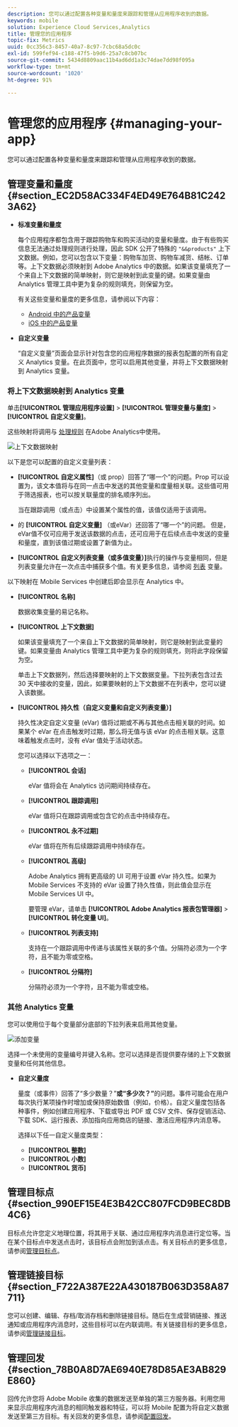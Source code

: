 ```yaml
---
description: 您可以通过配置各种变量和量度来跟踪和管理从应用程序收到的数据。
keywords: mobile
solution: Experience Cloud Services,Analytics
title: 管理您的应用程序
topic-fix: Metrics
uuid: 0cc356c3-8457-40a7-8c97-7cbc68a5dc0c
exl-id: 599fef94-c188-47f5-b9d6-25a7c8cb07bc
source-git-commit: 5434d8809aac11b4ad6dd1a3c74dae7dd98f095a
workflow-type: tm+mt
source-wordcount: '1020'
ht-degree: 91%

---
```


# 管理您的应用程序 {#managing-your-app}

您可以通过配置各种变量和量度来跟踪和管理从应用程序收到的数据。

## 管理变量和量度 {#section_EC2D58AC334F4ED49E764B81C2423A62}

* **标准变量和量度**

   每个应用程序都包含用于跟踪购物车和购买活动的变量和量度。由于有些购买信息无法通过处理规则进行处理，因此 SDK 公开了特殊的 `"&&products"` 上下文数据。例如，您可以包含以下变量：购物车加货、购物车减货、结帐、订单等。上下文数据必须映射到 Adobe Analytics 中的数据。如果该变量填充了一个来自上下文数据的简单映射，则它是映射到此变量的键。如果变量由 Analytics 管理工具中更为复杂的规则填充，则保留为空。

   有关这些变量和量度的更多信息，请参阅以下内容：

   * [Android 中的产品变量](/help/android/analytics-main/products/products.md)
   * [iOS 中的产品变量](/help/ios/analytics-main/products/products.md)

* **自定义变量**

   “自定义变量”页面会显示针对包含您的应用程序数据的报表包配置的所有自定义 Analytics 变量。在此页面中，您可以启用其他变量，并将上下文数据映射到 Analytics 变量。

### 将上下文数据映射到 Analytics 变量

单击&#x200B;**[!UICONTROL 管理应用程序设置]** > **[!UICONTROL 管理变量与量度]** > **[!UICONTROL 自定义变量]**。

这些映射将调用与 [处理规则](https://experienceleague.adobe.com/docs/analytics/admin/admin-tools/processing-rules/processing-rules.html) 在Adobe Analytics中使用。

![上下文数据映射](assets/custom_data_content.png)

以下是您可以配置的自定义变量列表：

* **[!UICONTROL 自定义属性]**（或 prop）回答了“哪一个”的问题。Prop 可以设置为，该文本值将与在同一点击中发送的其他变量和度量相关联。这些值可用于筛选报表，也可以按关联量度的排名顺序列出。

   当在跟踪调用（或点击）中设置某个属性的值，该值仅适用于该调用。

* 的 **[!UICONTROL 自定义变量]** （或eVar）还回答了“哪一个”的问题。 但是，eVar值不仅可应用于发送该数据的点击，还可应用于在后续点击中发送的变量和量度，直到该值过期或设置了新值为止。
* **[!UICONTROL 自定义列表变量（或多值变量）]**&#x200B;执行的操作与变量相同，但是列表变量允许在一次点击中捕获多个值。有关更多信息，请参阅 [列表](https://experienceleague.adobe.com/docs/analytics/implementation/vars/page-vars/list.html?lang=en) 变量。

以下映射在 Mobile Services 中创建后即会显示在 Analytics 中。

* **[!UICONTROL 名称]**

   数据收集变量的易记名称。

* **[!UICONTROL 上下文数据]**

   如果该变量填充了一个来自上下文数据的简单映射，则它是映射到此变量的键。如果变量由 Analytics 管理工具中更为复杂的规则填充，则将此字段保留为空。

   单击上下文数据列，然后选择要映射的上下文数据变量。下拉列表包含过去 30 天中接收的变量，因此，如果要映射的上下文数据不在列表中，您可以键入该数据。

* **[!UICONTROL 持久性（自定义变量和自定义列表变量）]**

   持久性决定自定义变量 (eVar) 值将过期或不再与其他点击相关联的时间。如果某个 eVar 在点击触发时过期，那么将无值与该 eVar 的点击相关联。这意味着触发点击时，没有 eVar 值处于活动状态。

   您可以选择以下选项之一：

   * **[!UICONTROL 会话]**

      eVar 值将会在 Analytics 访问期间持续存在。

   * **[!UICONTROL 跟踪调用]**

      eVar 值将只在跟踪调用或包含它的点击中持续存在。

   * **[!UICONTROL 永不过期]**

      eVar 值将在所有后续跟踪调用中持续存在。
   * **[!UICONTROL 高级]**

      Adobe Analytics 拥有更高级的 UI 可用于设置 eVar 持久性。如果为 Mobile Services 不支持的 eVar 设置了持久性值，则此值会显示在 Mobile Services UI 中。

      要管理 eVar，请单击 **[!UICONTROL Adobe Analytics 报表包管理器]** > **[!UICONTROL 转化变量 UI]**。

   * **[!UICONTROL 列表支持]**

      支持在一个跟踪调用中传递与该属性关联的多个值。分隔符必须为一个字符，且不能为零或空格。

   * **[!UICONTROL 分隔符]**

      分隔符必须为一个字符，且不能为零或空格。

### 其他 Analytics 变量

您可以使用位于每个变量部分底部的下拉列表来启用其他变量。

![添加变量](assets/add_variable.png)

选择一个未使用的变量编号并键入名称。您可以选择是否提供要存储的上下文数据变量和任何其他信息。

* **自定义量度**

   量度（或事件）回答了“多少数量？”**&#x200B;或“多少次？”**&#x200B;的问题。事件可能会在用户每次执行某项操作时增加或保持原始数值（例如，价格）。自定义量度包括各种事件，例如创建应用程序、下载或导出 PDF 或 CSV 文件、保存促销活动、下载 SDK、运行报表、添加指向应用商店的链接、激活应用程序内消息等。

   选择以下任一自定义量度类型：

   * **[!UICONTROL 整数]**
   * **[!UICONTROL 小数]**
   * **[!UICONTROL 货币]**

## 管理目标点 {#section_990EF15E4E3B42CC807FCD9BEC8DB4C6}

目标点允许您定义地理位置，将其用于关联、通过应用程序内消息进行定位等。当在某个目标点中发送点击时，该目标点会附加到该点击。有关目标点的更多信息，请参阅[管理目标点](/help/using/location/t-manage-points.md)。

## 管理链接目标 {#section_F722A387E22A430187B063D358A87711}

您可以创建、编辑、存档/取消存档和删除链接目标。随后在生成营销链接、推送通知或应用程序内消息时，这些目标可以在内联调用。有关链接目标的更多信息，请参阅[管理链接目标](/help/using/acquisition-main/c-manage-link-destinations/t-archive-unarchive-link-destinations.md)。

## 管理回发 {#section_78B0A8D7AE6940E78D85AE3AB829E860}

回传允许您将 Adobe Mobile 收集的数据发送至单独的第三方服务器。利用您用来显示应用程序内消息的相同触发器和特征，可以将 Mobile 配置为将自定义数据发送至第三方目标。有关回发的更多信息，请参阅[配置回发](/help/using/c-manage-app-settings/c-mob-confg-app/signals.md)。
